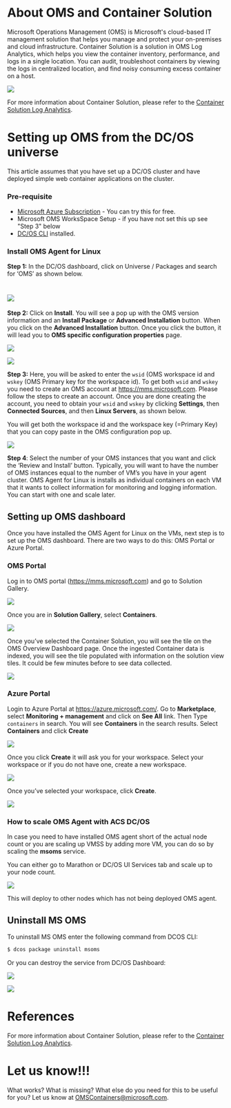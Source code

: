About OMS and Container Solution
================================

Microsoft Operations Management (OMS) is Microsoft's cloud-based IT
management solution that helps you manage and protect your on-premises
and cloud infrastructure. Container Solution is a solution in OMS Log
Analytics, which helps you view the container inventory, performance,
and logs in a single location. You can audit, troubleshoot containers by
viewing the logs in centralized location, and find noisy consuming
excess container on a host.

![](img/image1.PNG)

For more information about Container Solution, please refer to the
[Container Solution Log
Analytics](https://azure.microsoft.com/en-us/documentation/articles/log-analytics-containers/).

Setting up OMS from the DC/OS universe
======================================

This article assumes that you have set up a DC/OS cluster and
have deployed simple web container applications on the cluster.

### Pre-requisite
- [Microsoft Azure Subscription](https://azure.microsoft.com/en-us/free/) - You can try this for free.  
- Microsoft OMS WorksSpace Setup - if you have not set this up see "Step 3" below
- [DC/OS CLI](https://dcos.io/docs/1.9/usage/cli/install/) installed.

### Install OMS Agent for Linux 

**Step 1:** In the DC/OS dashboard, click on Universe / Packages and search
for ‘OMS’ as shown below.

![](img/image2.png)
==================================================================

**Step 2:** Click on **Install**. You will see a pop up with the OMS version
information and an **Install Package** or **Advanced Installation**
button. When you click on the **Advanced Installation** button. Once you
click the button, it will lead you to **OMS specific configuration
properties** page.

![](img/image3.png)

![](img/image4.png)

**Step 3:** Here, you will be asked to enter the `wsid` (OMS workspace id
and `wskey` (OMS Primary key for the workspace id). To get both `wsid` and
`wskey` you need to create an OMS account at <https://mms.microsoft.com>.
Please follow the steps to create an account. Once you are done creating 
the account, you need to obtain your `wsid` and `wskey` by clicking **Settings**, then **Connected Sources**, and then **Linux Servers**, as shown below.

You will get both the workspace id and the workspace key (=Primary Key) that 
you can copy paste in the OMS configuration pop up.

![](img/image5.png)

**Step 4**: Select the number of your OMS instances that you want and click
the ‘Review and Install’ button. Typically, you will want to have the
number of OMS instances equal to the number of VM’s you have in your
agent cluster. OMS Agent for Linux is installs as individual
containers on each VM that it wants to collect information for
monitoring and logging information. You can start with one and scale later.

## Setting up OMS dashboard

Once you have installed the OMS Agent for Linux on the VMs, next step is
to set up the OMS dashboard. There are two ways to do this: OMS Portal
or Azure Portal.

### OMS Portal 

Log in to OMS portal (<https://mms.microsoft.com>) and go to Solution
Gallery.

![](img/image6.png)

Once you are in **Solution Gallery**, select **Containers**.

![](img/image7.png)

Once you’ve selected the Container Solution, you will see the tile on
the OMS Overview Dashboard page. Once the ingested Container data is
indexed, you will see the tile populated with information on the
solution view tiles. It could be few minutes before to see data collected.

![](img/image8.png)

### Azure Portal 

Login to Azure Portal at <https://azure.microsoft.com/>. Go to
**Marketplace**, select **Monitoring + management** and click on **See All**
link. Then Type `containers` in search. You will see **Containers** in the
search results. Select **Containers** and click **Create**

![](img/image9.png)

Once you click **Create** it will ask you for your workspace. Select your
workspace or if you do not have one, create a new workspace.

![](img/image10.PNG)

Once you’ve selected your workspace, click **Create**.

![](img/image11.png)

### How to scale OMS Agent with ACS DC/OS 

In case you need to have installed OMS agent short of the actual node
count or you are scaling up VMSS by adding more VM, you can do so by
scaling the **msoms** service.

You can either go to Marathon or DC/OS UI Services tab and scale up to
your node count.

![](img/image12.PNG)

This will deploy to other nodes which has not being deployed OMS agent.

## Uninstall MS OMS

To uninstall MS OMS enter the following command from DCOS CLI:

```bash
$ dcos package uninstall msoms
```

Or you can destroy the service from DC/OS Dashboard:

![](img/image13.PNG)

![](img/image14.PNG)

# References
For more information about Container Solution, please refer to the
[Container Solution Log
Analytics](https://azure.microsoft.com/en-us/documentation/articles/log-analytics-containers/).

# Let us know!!!
What works? What is missing? What else do you need for this to be useful for you? Let us know at OMSContainers@microsoft.com.
